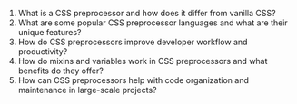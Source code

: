 

1. What is a CSS preprocessor and how does it differ from vanilla CSS?
2. What are some popular CSS preprocessor languages and what are their unique features?
3. How do CSS preprocessors improve developer workflow and productivity?
4. How do mixins and variables work in CSS preprocessors and what benefits do they offer?
5. How can CSS preprocessors help with code organization and maintenance in large-scale projects?